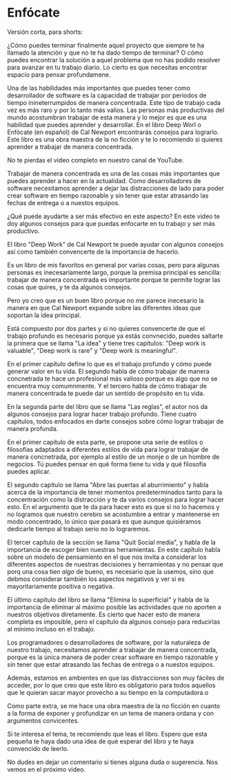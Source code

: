 # Enfócate
Versión corta, para shorts:

¿Cómo puedes terminar finalmente aquel proyecto que siempre te ha llamado la atención y que no te ha dado tiempo de terminar? O cómo puedes encontrar la solución a aquel problema que no has podido resolver para avanzar en tu trabajo diario. Lo cierto es que necesitas encontrar espacio para pensar profundamene.

Una de las habilidades más importantes que puedes tener como desarrollador de software es la capacidad de trabajar por periodos de tiempo inineterrumpidos de manera concentrada. Este tipo de trabajo cada vez es más raro y por lo tanto más valios. Las personas más productivas del mundo acostumbran trabajar de esta manera y lo mejor es que es una habilidad que puedes aprender y desarrollar. En el libro Deep Worl o Enfócate (en español) de Cal Newport encontrarás consejos para lograrlo. Este libro es una obra maestra de la no ficción y te lo recomiendo si quieres aprender a trabajar de manera concentrada.

No te pierdas el video completo en nuestro canal de YouTube.




Trabajar de manera concentrada es una de las cosas más importantes que puedes
aprender a hacer en la actualidad. Como desarrolladores de software necesitamos aprender a dejar las distracciones de lado para poder crear software en tiempo razonable y sin tener que estar atrasando las fechas de entrega o a nuestos equipos.


¿Qué puede ayudarte a ser más efectivo en este aspecto? En este video te doy algunos consejos para que puedas enfocarte en tu trabajo y ser más productivo.

El libro "Deep Work" de Cal Newport te puede ayudar con algunos consejos así como también convencerte de la importancia de hacerlo.


Es un libro de mis favoritos en general por varias cosas, pero para algunas personas es inecesariamente largo, porque la premisa principal es sencilla: trabajar de manera concentrada es importante porque te permite lograr las cosas que quires, y te da algunos consejos.

Pero yo creo que es un buen libro porque no me parece inecesario la manera en que Cal Newport expande sobre las diferentes ideas que soportan la idea principal.

Está compuesto por dos partes y si no quieres convencerte de que el trabajo profundo es necesario porque ya estás convnecido, puedes saltarte la primera que se llama "La idea" y tiene tres capítulos: "Deep work is valuable", "Deep work is rare" y "Deep work is meaningful".

En el primer capítulo define lo que es el trabajo profundo y cómo puede generar valor en tu vida. El segundo habla de cómo trabajar de manera concnetrada te hace un profesional más valioso porque es algo que no se encuentra muy comumnmente. Y el tercero habla de cómo trabajar de manera concentrada te puede dar un sentido de propósito en tu vida.

En la segunda parte del libro que se llama "Las reglas", el autor nos da algunos consejos para lograr hacer trabajo profundo. Tiene cuatro capítulos, todos enfocados en darte consejos sobre cómo lograr trabajar de manera profunda.

En el primer capítulo de esta parte, se propone una serie de estilos o filosofías adaptados a diferentes estilos de vida para lograr trabajar de manera concnetrada, por ejemplo al estilo de un monje o de un hombre de negocios. Tú puedes pensar en qué forma tiene tu vida y qué filosofía puedes aplicar.

El segundo capítulo se llama "Abre las puertas al aburrimiento" y habla acerca de la importancia de tener momentos predeterminados tanto para la concentración como la distracción y te da varios consejos para lograr hacer esto. En el  argumento que te da para hacer esto es que si no lo hacemos y no logramos que nuestro cerebro se acostumbre a entrar y mantenerse en modo concentrado, lo único que pasará es que aunque quisiéramos dedicarle tiempo al trabajo serio no lo lograremos. 

El tercer capítulo de la sección se llama "Quit Social media", y habla de la importancia de escoger bien nuestras herramientas. En este capítulo habla sobre un modelo de pensamiento en el que nos invita a considerar los diferentes aspectos de nuestras decisiones y herramientas y no pensar que porq una cosa tien _algo_ de bueno, es necesario que la usemos, sino que debmos considerar también los aspectos negativos y ver si es mayoritariamente positiva o negativa.

El último capítulo del libro se llama "Elimina lo superficial" y habla de la importancia de eliminar al máximo posible las actividades que no aporten a nuestros objetivos diretamente. Es cierto que hacer esto de manera completa es imposible, pero el capítulo da algunos consejo para reducirlas al mínimo incluso en el trabajo.

Los programadores o desarrolladores de software, por la naturaleza de nuestro trabajo, necesitamos aprender a trabajar de manera concentrada, porque es la única manera de poder crear software en tiempo razonable y sin tener que estar atrasando las fechas de entrega o a nuestos equipos.


Además, estamos en ambientes en que las distracciones son muy fáciles de acceder, por lo que creo que este libro es obligatorio para todos aquellos que le quieran sacar mayor provecho a su tiempo en la computadora.o

Como parte extra, se me hace una obra maestra de la no ficción en cuanto a la forma de exponer y profundizar en un tema de manera ordana y con argumentos convicentes.


Si te interesa el tema, te recomiendo que leas el libro. Espero que esta pequeña te haya dado una idea de qué esperar del libro y te haya convencido de leerlo.

No dudes en dejar un comentario si tienes alguna duda o sugerencia. Nos vemos en el próximo video.
